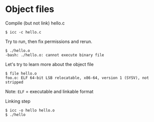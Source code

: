 # Object files

Compile (but not link) hello.c

```
$ icc -c hello.c
```
Try to run, then fix permissions and rerun.

```
$ ./hello.o 
-bash: ./hello.o: cannot execute binary file
```

Let's try to learn more about the object file 
```
$ file hello.o
foo.o: ELF 64-bit LSB relocatable, x86-64, version 1 (SYSV), not stripped
```
Note: `ELF` = executable and linkable format

Linking step

```
$ icc -o hello hello.o
$ ./hello
```
